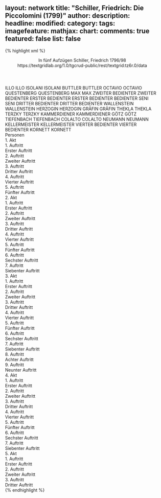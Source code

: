 layout: network
title: "Schiller, Friedrich: Die Piccolomini (1799)"
author:
description:
headline:
modified:
category:
tags:
imagefeature:
mathjax:
chart:
comments: true
featured: false
list: false
---
{% highlight xml %}
<?xml-model href="https://raw.githubusercontent.com/DLiNa/project/master/rules/lina.rnc"?><?xml-model href="https://raw.githubusercontent.com/DLiNa/project/master/rules/lina.sch"?>
<play xmlns="http://lina.digital">
  <header>
    <title>Die Piccolomini</title>
    <subtitle>In fünf Aufzügen</subtitle>
    <genretitle/>
    <author>Schiller, Friedrich</author>
    <date type="print"/>
    <date type="premiere" when="1799"/>
    <date type="written" when="1798">1796/98</date>
    <source>https://textgridlab.org/1.0/tgcrud-public/rest/textgrid:tz6r.0/data</source>
  </header>
  <personae>
    <character>
      <name>ILLO</name>
      <alias xml:id="illo">
        <name>ILLO</name>
      </alias>
    </character>
    <character>
      <name>ISOLANI</name>
      <alias xml:id="isolani">
        <name>ISOLANI</name>
      </alias>
    </character>
    <character>
      <name>BUTTLER</name>
      <alias xml:id="buttler">
        <name>BUTTLER</name>
      </alias>
    </character>
    <character>
      <name>OCTAVIO</name>
      <alias xml:id="octavio">
        <name>OCTAVIO</name>
      </alias>
    </character>
    <character>
      <name>QUESTENBERG</name>
      <alias xml:id="questenberg">
        <name>QUESTENBERG</name>
      </alias>
    </character>
    <character>
      <name>MAX</name>
      <alias xml:id="max">
        <name>MAX</name>
      </alias>
    </character>
    <character>
      <name>ZWEITER BEDIENTER</name>
      <alias xml:id="zweiter_bedienter">
        <name>ZWEITER BEDIENTER</name>
      </alias>
    </character>
    <character>
      <name>ERSTER BEDIENTER</name>
      <alias xml:id="erster_bedienter">
        <name>ERSTER BEDIENTER</name>
      </alias>
      <alias xml:id="bedienter">
        <name>BEDIENTER</name>
      </alias>
    </character>
    <character>
      <name>SENI</name>
      <alias xml:id="seni">
        <name>SENI</name>
      </alias>
    </character>
    <character>
      <name>DRITTER BEDIENTER</name>
      <alias xml:id="dritter_bedienter">
        <name>DRITTER BEDIENTER</name>
      </alias>
    </character>
    <character>
      <name>WALLENSTEIN</name>
      <alias xml:id="wallenstein">
        <name>WALLENSTEIN</name>
      </alias>
    </character>
    <character>
      <name>HERZOGIN</name>
      <alias xml:id="herzogin">
        <name>HERZOGIN</name>
      </alias>
    </character>
    <character>
      <name>GRÄFIN</name>
      <alias xml:id="gräfin">
        <name>GRÄFIN</name>
      </alias>
    </character>
    <character>
      <name>THEKLA</name>
      <alias xml:id="thekla">
        <name>THEKLA</name>
      </alias>
    </character>
    <character>
      <name>TERZKY</name>
      <alias xml:id="terzky">
        <name>TERZKY</name>
      </alias>
    </character>
    <character>
      <name>KAMMERDIENER</name>
      <alias xml:id="kammerdiener">
        <name>KAMMERDIENER</name>
      </alias>
    </character>
    <character>
      <name>GÖTZ</name>
      <alias xml:id="götz">
        <name>GÖTZ</name>
      </alias>
    </character>
    <character>
      <name>TIEFENBACH</name>
      <alias xml:id="tiefenbach">
        <name>TIEFENBACH</name>
      </alias>
    </character>
    <character>
      <name>COLALTO</name>
      <alias xml:id="colalto">
        <name>COLALTO</name>
      </alias>
    </character>
    <character>
      <name>NEUMANN</name>
      <alias xml:id="neumann">
        <name>NEUMANN</name>
      </alias>
    </character>
    <character>
      <name>KELLERMEISTER</name>
      <alias xml:id="kellermeister">
        <name>KELLERMEISTER</name>
      </alias>
    </character>
    <character>
      <name>VIERTER BEDIENTER</name>
      <alias xml:id="vierter_bedienter">
        <name>VIERTER BEDIENTER</name>
      </alias>
    </character>
    <character>
      <name>KORNETT</name>
      <alias xml:id="kornett">
        <name>KORNETT</name>
      </alias>
    </character>
  </personae>
  <text>
    <div>
      <head>Personen</head>
    </div>
    <div>
      <head>1. Akt</head>
      <div>
        <head>1. Auftritt</head>
        <div>
          <head>Erster Auftritt</head>
          <sp who="#illo">
            <amount n="12" unit="speech_acts"/>
            <amount n="212" unit="words"/>
            <amount n="34" unit="lines"/>
            <amount n="1193" unit="chars"/>
          </sp>
          <sp who="#isolani">
            <amount n="8" unit="speech_acts"/>
            <amount n="289" unit="words"/>
            <amount n="41" unit="lines"/>
            <amount n="1566" unit="chars"/>
          </sp>
          <sp who="#buttler">
            <amount n="9" unit="speech_acts"/>
            <amount n="104" unit="words"/>
            <amount n="17" unit="lines"/>
            <amount n="553" unit="chars"/>
          </sp>
        </div>
      </div>
      <div>
        <head>2. Auftritt</head>
        <div>
          <head>Zweiter Auftritt</head>
          <sp who="#octavio">
            <amount n="5" unit="speech_acts"/>
            <amount n="183" unit="words"/>
            <amount n="25" unit="lines"/>
            <amount n="1026" unit="chars"/>
          </sp>
          <sp who="#questenberg">
            <amount n="19" unit="speech_acts"/>
            <amount n="300" unit="words"/>
            <amount n="39" unit="lines"/>
            <amount n="1607" unit="chars"/>
          </sp>
          <sp who="#illo">
            <amount n="14" unit="speech_acts"/>
            <amount n="402" unit="words"/>
            <amount n="53" unit="lines"/>
            <amount n="2134" unit="chars"/>
          </sp>
          <sp who="#isolani">
            <amount n="7" unit="speech_acts"/>
            <amount n="190" unit="words"/>
            <amount n="25" unit="lines"/>
            <amount n="1011" unit="chars"/>
          </sp>
          <sp who="#buttler">
            <amount n="4" unit="speech_acts"/>
            <amount n="387" unit="words"/>
            <amount n="54" unit="lines"/>
            <amount n="2196" unit="chars"/>
          </sp>
        </div>
      </div>
      <div>
        <head>3. Auftritt</head>
        <div>
          <head>Dritter Auftritt</head>
          <sp who="#questenberg">
            <amount n="10" unit="speech_acts"/>
            <amount n="347" unit="words"/>
            <amount n="48" unit="lines"/>
            <amount n="1951" unit="chars"/>
          </sp>
          <sp who="#octavio">
            <amount n="10" unit="speech_acts"/>
            <amount n="453" unit="words"/>
            <amount n="63" unit="lines"/>
            <amount n="2517" unit="chars"/>
          </sp>
        </div>
      </div>
      <div>
        <head>4. Auftritt</head>
        <div>
          <head>Vierter Auftritt</head>
          <sp who="#max">
            <amount n="14" unit="speech_acts"/>
            <amount n="1044" unit="words"/>
            <amount n="136" unit="lines"/>
            <amount n="5517" unit="chars"/>
          </sp>
          <sp who="#octavio">
            <amount n="8" unit="speech_acts"/>
            <amount n="342" unit="words"/>
            <amount n="45" unit="lines"/>
            <amount n="1865" unit="chars"/>
          </sp>
          <sp who="#questenberg">
            <amount n="7" unit="speech_acts"/>
            <amount n="141" unit="words"/>
            <amount n="21" unit="lines"/>
            <amount n="766" unit="chars"/>
          </sp>
        </div>
      </div>
      <div>
        <head>5. Auftritt</head>
        <div>
          <head>Fünfter Auftritt</head>
          <sp who="#questenberg">
            <amount n="7" unit="speech_acts"/>
            <amount n="69" unit="words"/>
            <amount n="12" unit="lines"/>
            <amount n="310" unit="chars"/>
          </sp>
          <sp who="#octavio">
            <amount n="7" unit="speech_acts"/>
            <amount n="121" unit="words"/>
            <amount n="18" unit="lines"/>
            <amount n="618" unit="chars"/>
          </sp>
        </div>
      </div>
    </div>
    <div>
      <head>2. Akt</head>
      <div>
        <head>1. Auftritt</head>
        <div>
          <head>Erster Auftritt</head>
          <sp who="#bedienter">
            <amount n="1" unit="speech_acts"/>
            <amount n="16" unit="words"/>
            <amount n="2" unit="lines"/>
            <amount n="92" unit="chars"/>
          </sp>
          <sp who="#zweiter_bedienter">
            <amount n="5" unit="speech_acts"/>
            <amount n="58" unit="words"/>
            <amount n="9" unit="lines"/>
            <amount n="317" unit="chars"/>
          </sp>
          <sp who="#erster_bedienter">
            <amount n="2" unit="speech_acts"/>
            <amount n="13" unit="words"/>
            <amount n="3" unit="lines"/>
            <amount n="71" unit="chars"/>
          </sp>
          <sp who="#seni">
            <amount n="4" unit="speech_acts"/>
            <amount n="89" unit="words"/>
            <amount n="12" unit="lines"/>
            <amount n="438" unit="chars"/>
          </sp>
          <sp who="#dritter_bedienter">
            <amount n="2" unit="speech_acts"/>
            <amount n="34" unit="words"/>
            <amount n="4" unit="lines"/>
            <amount n="168" unit="chars"/>
          </sp>
        </div>
      </div>
      <div>
        <head>2. Auftritt</head>
        <div>
          <head>Zweiter Auftritt</head>
          <sp who="#wallenstein">
            <amount n="15" unit="speech_acts"/>
            <amount n="139" unit="words"/>
            <amount n="24" unit="lines"/>
            <amount n="796" unit="chars"/>
          </sp>
          <sp who="#herzogin">
            <amount n="15" unit="speech_acts"/>
            <amount n="476" unit="words"/>
            <amount n="69" unit="lines"/>
            <amount n="2618" unit="chars"/>
          </sp>
        </div>
      </div>
      <div>
        <head>3. Auftritt</head>
        <div>
          <head>Dritter Auftritt</head>
          <sp who="#gräfin">
            <amount n="1" unit="speech_acts"/>
            <amount n="36" unit="words"/>
            <amount n="5" unit="lines"/>
            <amount n="210" unit="chars"/>
          </sp>
          <sp who="#wallenstein">
            <amount n="3" unit="speech_acts"/>
            <amount n="159" unit="words"/>
            <amount n="22" unit="lines"/>
            <amount n="868" unit="chars"/>
          </sp>
          <sp who="#herzogin">
            <amount n="2" unit="speech_acts"/>
            <amount n="58" unit="words"/>
            <amount n="8" unit="lines"/>
            <amount n="326" unit="chars"/>
          </sp>
          <sp who="#thekla">
            <amount n="1" unit="speech_acts"/>
            <amount n="28" unit="words"/>
            <amount n="3" unit="lines"/>
            <amount n="139" unit="chars"/>
          </sp>
        </div>
      </div>
      <div>
        <head>4. Auftritt</head>
        <div>
          <head>Vierter Auftritt</head>
          <sp who="#gräfin">
            <amount n="3" unit="speech_acts"/>
            <amount n="45" unit="words"/>
            <amount n="6" unit="lines"/>
            <amount n="239" unit="chars"/>
          </sp>
          <sp who="#wallenstein">
            <amount n="3" unit="speech_acts"/>
            <amount n="92" unit="words"/>
            <amount n="12" unit="lines"/>
            <amount n="513" unit="chars"/>
          </sp>
          <sp who="#max">
            <amount n="3" unit="speech_acts"/>
            <amount n="166" unit="words"/>
            <amount n="21" unit="lines"/>
            <amount n="857" unit="chars"/>
          </sp>
          <sp who="#thekla">
            <amount n="1" unit="speech_acts"/>
            <amount n="26" unit="words"/>
            <amount n="3" unit="lines"/>
            <amount n="126" unit="chars"/>
          </sp>
          <sp who="#terzky">
            <amount n="1" unit="speech_acts"/>
            <amount n="6" unit="words"/>
            <amount n="1" unit="lines"/>
            <amount n="44" unit="chars"/>
          </sp>
        </div>
      </div>
      <div>
        <head>5. Auftritt</head>
        <div>
          <head>Fünfter Auftritt</head>
          <sp who="#wallenstein">
            <amount n="7" unit="speech_acts"/>
            <amount n="362" unit="words"/>
            <amount n="49" unit="lines"/>
            <amount n="1972" unit="chars"/>
          </sp>
          <sp who="#terzky">
            <amount n="7" unit="speech_acts"/>
            <amount n="223" unit="words"/>
            <amount n="31" unit="lines"/>
            <amount n="1183" unit="chars"/>
          </sp>
        </div>
      </div>
      <div>
        <head>6. Auftritt</head>
        <div>
          <head>Sechster Auftritt</head>
          <sp who="#wallenstein">
            <amount n="18" unit="speech_acts"/>
            <amount n="456" unit="words"/>
            <amount n="70" unit="lines"/>
            <amount n="2588" unit="chars"/>
          </sp>
          <sp who="#illo">
            <amount n="14" unit="speech_acts"/>
            <amount n="493" unit="words"/>
            <amount n="72" unit="lines"/>
            <amount n="2793" unit="chars"/>
          </sp>
          <sp who="#terzky">
            <amount n="6" unit="speech_acts"/>
            <amount n="50" unit="words"/>
            <amount n="10" unit="lines"/>
            <amount n="281" unit="chars"/>
          </sp>
          <sp who="#kammerdiener">
            <amount n="1" unit="speech_acts"/>
            <amount n="3" unit="words"/>
            <amount n="1" unit="lines"/>
            <amount n="19" unit="chars"/>
          </sp>
        </div>
      </div>
      <div>
        <head>7. Auftritt</head>
        <div>
          <head>Siebenter Auftritt</head>
          <sp who="#wallenstein">
            <amount n="25" unit="speech_acts"/>
            <amount n="1138" unit="words"/>
            <amount n="160" unit="lines"/>
            <amount n="6292" unit="chars"/>
          </sp>
          <sp who="#questenberg">
            <amount n="16" unit="speech_acts"/>
            <amount n="822" unit="words"/>
            <amount n="119" unit="lines"/>
            <amount n="4694" unit="chars"/>
          </sp>
          <sp who="#max">
            <amount n="5" unit="speech_acts"/>
            <amount n="86" unit="words"/>
            <amount n="13" unit="lines"/>
            <amount n="469" unit="chars"/>
          </sp>
          <sp who="#buttler">
            <amount n="4" unit="speech_acts"/>
            <amount n="46" unit="words"/>
            <amount n="7" unit="lines"/>
            <amount n="253" unit="chars"/>
          </sp>
          <sp who="#illo">
            <amount n="2" unit="speech_acts"/>
            <amount n="7" unit="words"/>
            <amount n="2" unit="lines"/>
            <amount n="29" unit="chars"/>
          </sp>
          <sp who="#isolani">
            <amount n="2" unit="speech_acts"/>
            <amount n="12" unit="words"/>
            <amount n="2" unit="lines"/>
            <amount n="57" unit="chars"/>
          </sp>
          <sp who="#terzky">
            <amount n="1" unit="speech_acts"/>
            <amount n="8" unit="words"/>
            <amount n="1" unit="lines"/>
            <amount n="48" unit="chars"/>
          </sp>
          <sp who="#götz">
            <amount n="1" unit="speech_acts"/>
            <amount n="8" unit="words"/>
            <amount n="1" unit="lines"/>
            <amount n="35" unit="chars"/>
          </sp>
          <sp who="#tiefenbach">
            <amount n="1" unit="speech_acts"/>
            <amount n="9" unit="words"/>
            <amount n="1" unit="lines"/>
            <amount n="40" unit="chars"/>
          </sp>
          <sp who="#colalto">
            <amount n="1" unit="speech_acts"/>
            <amount n="8" unit="words"/>
            <amount n="1" unit="lines"/>
            <amount n="42" unit="chars"/>
          </sp>
        </div>
      </div>
    </div>
    <div>
      <head>3. Akt</head>
      <div>
        <head>1. Auftritt</head>
        <div>
          <head>Erster Auftritt</head>
          <sp who="#terzky">
            <amount n="8" unit="speech_acts"/>
            <amount n="216" unit="words"/>
            <amount n="29" unit="lines"/>
            <amount n="1137" unit="chars"/>
          </sp>
          <sp who="#illo">
            <amount n="7" unit="speech_acts"/>
            <amount n="443" unit="words"/>
            <amount n="59" unit="lines"/>
            <amount n="2327" unit="chars"/>
          </sp>
        </div>
      </div>
      <div>
        <head>2. Auftritt</head>
        <div>
          <head>Zweiter Auftritt</head>
          <sp who="#terzky">
            <amount n="5" unit="speech_acts"/>
            <amount n="101" unit="words"/>
            <amount n="14" unit="lines"/>
            <amount n="519" unit="chars"/>
          </sp>
          <sp who="#gräfin">
            <amount n="5" unit="speech_acts"/>
            <amount n="110" unit="words"/>
            <amount n="16" unit="lines"/>
            <amount n="602" unit="chars"/>
          </sp>
          <sp who="#bedienter">
            <amount n="1" unit="speech_acts"/>
            <amount n="2" unit="words"/>
            <amount n="1" unit="lines"/>
            <amount n="13" unit="chars"/>
          </sp>
          <sp who="#illo">
            <amount n="1" unit="speech_acts"/>
            <amount n="12" unit="words"/>
            <amount n="2" unit="lines"/>
            <amount n="63" unit="chars"/>
          </sp>
        </div>
      </div>
      <div>
        <head>3. Auftritt</head>
        <div>
          <head>Dritter Auftritt</head>
          <sp who="#max">
            <amount n="11" unit="speech_acts"/>
            <amount n="613" unit="words"/>
            <amount n="85" unit="lines"/>
            <amount n="3184" unit="chars"/>
          </sp>
          <sp who="#gräfin">
            <amount n="10" unit="speech_acts"/>
            <amount n="201" unit="words"/>
            <amount n="30" unit="lines"/>
            <amount n="1066" unit="chars"/>
          </sp>
        </div>
      </div>
      <div>
        <head>4. Auftritt</head>
        <div>
          <head>Vierter Auftritt</head>
          <sp who="#max">
            <amount n="9" unit="speech_acts"/>
            <amount n="579" unit="words"/>
            <amount n="79" unit="lines"/>
            <amount n="3158" unit="chars"/>
          </sp>
          <sp who="#thekla">
            <amount n="12" unit="speech_acts"/>
            <amount n="495" unit="words"/>
            <amount n="66" unit="lines"/>
            <amount n="2676" unit="chars"/>
          </sp>
          <sp who="#gräfin">
            <amount n="8" unit="speech_acts"/>
            <amount n="162" unit="words"/>
            <amount n="20" unit="lines"/>
            <amount n="844" unit="chars"/>
          </sp>
        </div>
      </div>
      <div>
        <head>5. Auftritt</head>
        <div>
          <head>Fünfter Auftritt</head>
          <sp who="#thekla">
            <amount n="7" unit="speech_acts"/>
            <amount n="254" unit="words"/>
            <amount n="35" unit="lines"/>
            <amount n="1284" unit="chars"/>
          </sp>
          <sp who="#max">
            <amount n="6" unit="speech_acts"/>
            <amount n="162" unit="words"/>
            <amount n="23" unit="lines"/>
            <amount n="850" unit="chars"/>
          </sp>
        </div>
      </div>
      <div>
        <head>6. Auftritt</head>
        <div>
          <head>Sechster Auftritt</head>
          <sp who="#gräfin">
            <amount n="7" unit="speech_acts"/>
            <amount n="74" unit="words"/>
            <amount n="12" unit="lines"/>
            <amount n="396" unit="chars"/>
          </sp>
          <sp who="#thekla">
            <amount n="5" unit="speech_acts"/>
            <amount n="68" unit="words"/>
            <amount n="10" unit="lines"/>
            <amount n="336" unit="chars"/>
          </sp>
          <sp who="#max">
            <amount n="3" unit="speech_acts"/>
            <amount n="23" unit="words"/>
            <amount n="5" unit="lines"/>
            <amount n="109" unit="chars"/>
          </sp>
        </div>
      </div>
      <div>
        <head>7. Auftritt</head>
        <div>
          <head>Siebenter Auftritt</head>
        </div>
      </div>
      <div>
        <head>8. Auftritt</head>
        <div>
          <head>Achter Auftritt</head>
          <sp who="#gräfin">
            <amount n="17" unit="speech_acts"/>
            <amount n="618" unit="words"/>
            <amount n="84" unit="lines"/>
            <amount n="3361" unit="chars"/>
          </sp>
          <sp who="#thekla">
            <amount n="16" unit="speech_acts"/>
            <amount n="303" unit="words"/>
            <amount n="45" unit="lines"/>
            <amount n="1624" unit="chars"/>
          </sp>
        </div>
      </div>
      <div>
        <head>9. Auftritt</head>
        <div>
          <head>Neunter Auftritt</head>
        </div>
      </div>
    </div>
    <div>
      <head>4. Akt</head>
      <div>
        <head>1. Auftritt</head>
        <div>
          <head>Erster Auftritt</head>
          <sp who="#isolani">
            <amount n="4" unit="speech_acts"/>
            <amount n="112" unit="words"/>
            <amount n="16" unit="lines"/>
            <amount n="601" unit="chars"/>
          </sp>
          <sp who="#colalto #götz">
            <amount n="1" unit="speech_acts"/>
            <amount n="2" unit="words"/>
            <amount n="1" unit="lines"/>
            <amount n="17" unit="chars"/>
          </sp>
          <sp who="#terzky">
            <amount n="4" unit="speech_acts"/>
            <amount n="49" unit="words"/>
            <amount n="7" unit="lines"/>
            <amount n="285" unit="chars"/>
          </sp>
          <sp who="#max">
            <amount n="2" unit="speech_acts"/>
            <amount n="177" unit="words"/>
            <amount n="1" unit="lines"/>
            <amount n="1161" unit="chars"/>
          </sp>
        </div>
      </div>
      <div>
        <head>2. Auftritt</head>
        <div>
          <head>Zweiter Auftritt</head>
          <sp who="#terzky">
            <amount n="2" unit="speech_acts"/>
            <amount n="32" unit="words"/>
            <amount n="4" unit="lines"/>
            <amount n="181" unit="chars"/>
          </sp>
          <sp who="#neumann">
            <amount n="1" unit="speech_acts"/>
            <amount n="22" unit="words"/>
            <amount n="3" unit="lines"/>
            <amount n="117" unit="chars"/>
          </sp>
        </div>
      </div>
      <div>
        <head>3. Auftritt</head>
        <div>
          <head>Dritter Auftritt</head>
          <sp who="#illo">
            <amount n="3" unit="speech_acts"/>
            <amount n="91" unit="words"/>
            <amount n="13" unit="lines"/>
            <amount n="466" unit="chars"/>
          </sp>
          <sp who="#terzky">
            <amount n="3" unit="speech_acts"/>
            <amount n="26" unit="words"/>
            <amount n="4" unit="lines"/>
            <amount n="138" unit="chars"/>
          </sp>
        </div>
      </div>
      <div>
        <head>4. Auftritt</head>
        <div>
          <head>Vierter Auftritt</head>
          <sp who="#buttler">
            <amount n="8" unit="speech_acts"/>
            <amount n="490" unit="words"/>
            <amount n="67" unit="lines"/>
            <amount n="2739" unit="chars"/>
          </sp>
          <sp who="#illo">
            <amount n="5" unit="speech_acts"/>
            <amount n="49" unit="words"/>
            <amount n="7" unit="lines"/>
            <amount n="269" unit="chars"/>
          </sp>
          <sp who="#terzky">
            <amount n="3" unit="speech_acts"/>
            <amount n="39" unit="words"/>
            <amount n="6" unit="lines"/>
            <amount n="229" unit="chars"/>
          </sp>
        </div>
      </div>
      <div>
        <head>5. Auftritt</head>
        <div>
          <head>Fünfter Auftritt</head>
          <sp who="#kellermeister">
            <amount n="15" unit="speech_acts"/>
            <amount n="517" unit="words"/>
            <amount n="69" unit="lines"/>
            <amount n="2788" unit="chars"/>
          </sp>
          <sp who="#neumann">
            <amount n="8" unit="speech_acts"/>
            <amount n="183" unit="words"/>
            <amount n="25" unit="lines"/>
            <amount n="1000" unit="chars"/>
          </sp>
          <sp who="#bedienter">
            <amount n="2" unit="speech_acts"/>
            <amount n="15" unit="words"/>
            <amount n="3" unit="lines"/>
            <amount n="87" unit="chars"/>
          </sp>
          <sp who="#zweiter_bedienter">
            <amount n="4" unit="speech_acts"/>
            <amount n="54" unit="words"/>
            <amount n="8" unit="lines"/>
            <amount n="308" unit="chars"/>
          </sp>
          <sp who="#erster_bedienter">
            <amount n="2" unit="speech_acts"/>
            <amount n="6" unit="words"/>
            <amount n="2" unit="lines"/>
            <amount n="31" unit="chars"/>
          </sp>
          <sp who="#dritter_bedienter">
            <amount n="2" unit="speech_acts"/>
            <amount n="28" unit="words"/>
            <amount n="4" unit="lines"/>
            <amount n="135" unit="chars"/>
          </sp>
          <sp who="#vierter_bedienter">
            <amount n="1" unit="speech_acts"/>
            <amount n="23" unit="words"/>
            <amount n="3" unit="lines"/>
            <amount n="114" unit="chars"/>
          </sp>
        </div>
      </div>
      <div>
        <head>6. Auftritt</head>
        <div>
          <head>Sechster Auftritt</head>
          <sp who="#isolani">
            <amount n="7" unit="speech_acts"/>
            <amount n="85" unit="words"/>
            <amount n="12" unit="lines"/>
            <amount n="481" unit="chars"/>
          </sp>
          <sp who="#götz">
            <amount n="6" unit="speech_acts"/>
            <amount n="46" unit="words"/>
            <amount n="8" unit="lines"/>
            <amount n="265" unit="chars"/>
          </sp>
          <sp who="#tiefenbach">
            <amount n="5" unit="speech_acts"/>
            <amount n="56" unit="words"/>
            <amount n="8" unit="lines"/>
            <amount n="301" unit="chars"/>
          </sp>
          <sp who="#terzky">
            <amount n="9" unit="speech_acts"/>
            <amount n="74" unit="words"/>
            <amount n="12" unit="lines"/>
            <amount n="451" unit="chars"/>
          </sp>
          <sp who="#octavio">
            <amount n="8" unit="speech_acts"/>
            <amount n="132" unit="words"/>
            <amount n="18" unit="lines"/>
            <amount n="726" unit="chars"/>
          </sp>
          <sp who="#buttler">
            <amount n="3" unit="speech_acts"/>
            <amount n="27" unit="words"/>
            <amount n="3" unit="lines"/>
            <amount n="130" unit="chars"/>
          </sp>
          <sp who="#max">
            <amount n="3" unit="speech_acts"/>
            <amount n="21" unit="words"/>
            <amount n="3" unit="lines"/>
            <amount n="108" unit="chars"/>
          </sp>
        </div>
      </div>
      <div>
        <head>7. Auftritt</head>
        <div>
          <head>Siebenter Auftritt</head>
          <sp who="#illo">
            <amount n="11" unit="speech_acts"/>
            <amount n="189" unit="words"/>
            <amount n="26" unit="lines"/>
            <amount n="1010" unit="chars"/>
          </sp>
          <sp who="#götz #buttler">
            <amount n="1" unit="speech_acts"/>
            <amount n="4" unit="words"/>
            <amount n="1" unit="lines"/>
            <amount n="24" unit="chars"/>
          </sp>
          <sp who="#terzky">
            <amount n="9" unit="speech_acts"/>
            <amount n="78" unit="words"/>
            <amount n="11" unit="lines"/>
            <amount n="417" unit="chars"/>
          </sp>
          <sp who="#isolani">
            <amount n="6" unit="speech_acts"/>
            <amount n="83" unit="words"/>
            <amount n="14" unit="lines"/>
            <amount n="474" unit="chars"/>
          </sp>
          <sp who="#max">
            <amount n="8" unit="speech_acts"/>
            <amount n="72" unit="words"/>
            <amount n="11" unit="lines"/>
            <amount n="367" unit="chars"/>
          </sp>
          <sp who="#terzky #isolani">
            <amount n="1" unit="speech_acts"/>
            <amount n="4" unit="words"/>
            <amount n="1" unit="lines"/>
            <amount n="28" unit="chars"/>
          </sp>
          <sp who="#octavio">
            <amount n="1" unit="speech_acts"/>
            <amount n="4" unit="words"/>
            <amount n="1" unit="lines"/>
            <amount n="20" unit="chars"/>
          </sp>
          <sp who="#tiefenbach">
            <amount n="3" unit="speech_acts"/>
            <amount n="28" unit="words"/>
            <amount n="4" unit="lines"/>
            <amount n="153" unit="chars"/>
          </sp>
          <sp who="#götz">
            <amount n="1" unit="speech_acts"/>
            <amount n="6" unit="words"/>
            <amount n="1" unit="lines"/>
            <amount n="23" unit="chars"/>
          </sp>
          <sp who="#buttler">
            <amount n="1" unit="speech_acts"/>
            <amount n="30" unit="words"/>
            <amount n="4" unit="lines"/>
            <amount n="167" unit="chars"/>
          </sp>
        </div>
      </div>
    </div>
    <div>
      <head>5. Akt</head>
      <div>
        <head>1. Auftritt</head>
        <div>
          <head>Erster Auftritt</head>
          <sp who="#octavio">
            <amount n="39" unit="speech_acts"/>
            <amount n="1493" unit="words"/>
            <amount n="210" unit="lines"/>
            <amount n="8098" unit="chars"/>
          </sp>
          <sp who="#kammerdiener">
            <amount n="1" unit="speech_acts"/>
            <amount n="3" unit="words"/>
            <amount n="1" unit="lines"/>
            <amount n="19" unit="chars"/>
          </sp>
          <sp who="#max">
            <amount n="38" unit="speech_acts"/>
            <amount n="736" unit="words"/>
            <amount n="104" unit="lines"/>
            <amount n="3951" unit="chars"/>
          </sp>
        </div>
      </div>
      <div>
        <head>2. Auftritt</head>
        <div>
          <head>Zweiter Auftritt</head>
          <sp who="#octavio">
            <amount n="16" unit="speech_acts"/>
            <amount n="153" unit="words"/>
            <amount n="27" unit="lines"/>
            <amount n="813" unit="chars"/>
          </sp>
          <sp who="#kammerdiener">
            <amount n="2" unit="speech_acts"/>
            <amount n="13" unit="words"/>
            <amount n="2" unit="lines"/>
            <amount n="59" unit="chars"/>
          </sp>
          <sp who="#kornett">
            <amount n="13" unit="speech_acts"/>
            <amount n="148" unit="words"/>
            <amount n="25" unit="lines"/>
            <amount n="859" unit="chars"/>
          </sp>
        </div>
      </div>
      <div>
        <head>3. Auftritt</head>
        <div>
          <head>Dritter Auftritt</head>
          <sp who="#octavio">
            <amount n="5" unit="speech_acts"/>
            <amount n="139" unit="words"/>
            <amount n="22" unit="lines"/>
            <amount n="797" unit="chars"/>
          </sp>
          <sp who="#max">
            <amount n="5" unit="speech_acts"/>
            <amount n="283" unit="words"/>
            <amount n="37" unit="lines"/>
            <amount n="1499" unit="chars"/>
          </sp>
        </div>
      </div>
    </div>
  </text>
</play>
{% endhighlight %}